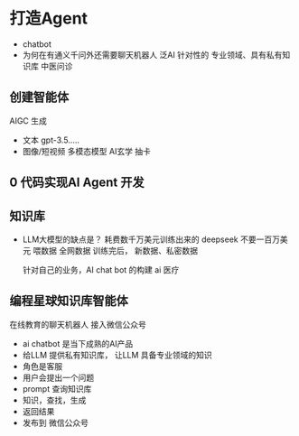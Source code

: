 # 打造Agent

- chatbot
- 为何在有通义千问外还需要聊天机器人
  泛AI 
  针对性的
  专业领域、具有私有知识库 
  中医问诊

## 创建智能体
   AIGC 生成
   - 文本 gpt-3.5.....
   - 图像/短视频 多模态模型
   AI玄学 抽卡

## 0 代码实现AI Agent 开发

## 知识库
- LLM大模型的缺点是？
  耗费数千万美元训练出来的 
  deepseek 不要一百万美元
  喂数据 全网数据 
  训练完后，
  新数据、私密数据

  针对自己的业务，AI chat bot 的构建
  ai 医疗

## 编程星球知识库智能体 
   在线教育的聊天机器人 接入微信公众号
   - ai chatbot 是当下成熟的AI产品
   - 给LLM 提供私有知识库， 让LLM 具备专业领域的知识
   - 角色是客服
   - 用户会提出一个问题
   - prompt 查询知识库
   - 知识，查找，生成
   - 返回结果
   - 发布到 微信公众号 
